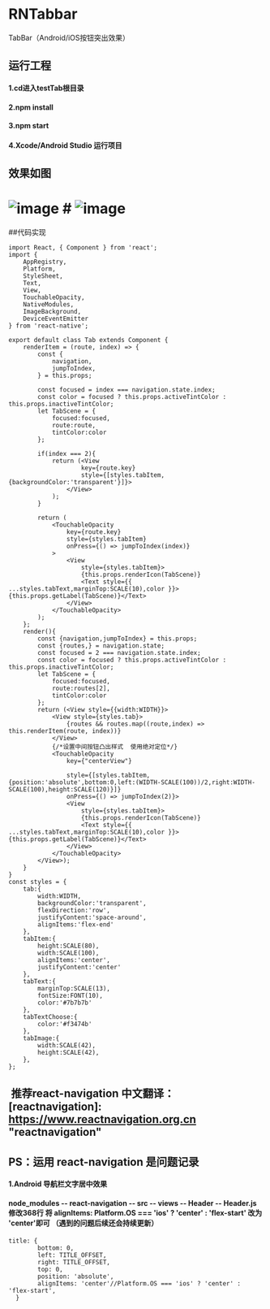 # RNTabbar
TabBar（Android/iOS按钮突出效果）

## 运行工程 
#### 1.cd进入testTab根目录
#### 2.npm install
#### 3.npm start
#### 4.Xcode/Android Studio 运行项目

## 效果如图
# ![image](https://github.com/zhangyanlf/RNTabbar/blob/master/testTab/Class/image/iOS效果图.png) # ![image](https://github.com/zhangyanlf/RNTabbar/blob/master/testTab/Class/image/安卓效果图.png)


##代码实现
``` React-Native
import React, { Component } from 'react';
import {
    AppRegistry,
    Platform,
    StyleSheet,
    Text,
    View,
    TouchableOpacity,
    NativeModules,
    ImageBackground,
    DeviceEventEmitter
} from 'react-native';

export default class Tab extends Component {
    renderItem = (route, index) => {
        const {
            navigation,
            jumpToIndex,
        } = this.props;

        const focused = index === navigation.state.index;
        const color = focused ? this.props.activeTintColor : this.props.inactiveTintColor;
        let TabScene = {
            focused:focused,
            route:route,
            tintColor:color
        };

        if(index === 2){
            return (<View
                    key={route.key}
                    style={[styles.tabItem,{backgroundColor:'transparent'}]}>
                </View>
            );
        }

        return (
            <TouchableOpacity
                key={route.key}
                style={styles.tabItem}
                onPress={() => jumpToIndex(index)}
            >
                <View
                    style={styles.tabItem}>
                    {this.props.renderIcon(TabScene)}
                    <Text style={{ ...styles.tabText,marginTop:SCALE(10),color }}>{this.props.getLabel(TabScene)}</Text>
                </View>
            </TouchableOpacity>
        );
    };
    render(){
        const {navigation,jumpToIndex} = this.props;
        const {routes,} = navigation.state;
        const focused = 2 === navigation.state.index;
        const color = focused ? this.props.activeTintColor : this.props.inactiveTintColor;
        let TabScene = {
            focused:focused,
            route:routes[2],
            tintColor:color
        };
        return (<View style={{width:WIDTH}}>
            <View style={styles.tab}>
                {routes && routes.map((route,index) => this.renderItem(route, index))}
            </View>
            {/*设置中间按钮凸出样式  使用绝对定位*/}
            <TouchableOpacity
                key={"centerView"}

                style={[styles.tabItem,{position:'absolute',bottom:0,left:(WIDTH-SCALE(100))/2,right:WIDTH-SCALE(100),height:SCALE(120)}]}
                onPress={() => jumpToIndex(2)}>
                <View
                    style={styles.tabItem}>
                    {this.props.renderIcon(TabScene)}
                    <Text style={{ ...styles.tabText,marginTop:SCALE(10),color }}>{this.props.getLabel(TabScene)}</Text>
                </View>
            </TouchableOpacity>
        </View>);
    }
}
const styles = {
    tab:{
        width:WIDTH,
        backgroundColor:'transparent',
        flexDirection:'row',
        justifyContent:'space-around',
        alignItems:'flex-end'
    },
    tabItem:{
        height:SCALE(80),
        width:SCALE(100),
        alignItems:'center',
        justifyContent:'center'
    },
    tabText:{
        marginTop:SCALE(13),
        fontSize:FONT(10),
        color:'#7b7b7b'
    },
    tabTextChoose:{
        color:'#f3474b'
    },
    tabImage:{
        width:SCALE(42),
        height:SCALE(42),
    },
};

```

##  推荐react-navigation 中文翻译：  [reactnavigation]: https://www.reactnavigation.org.cn       "reactnavigation"
## PS：运用 react-navigation 是问题记录

#### 1.Android 导航栏文字居中效果
#### node_modules -- react-navigation -- src -- views -- Header -- Header.js 修改368行 将  alignItems: Platform.OS === 'ios' ? 'center' : 'flex-start' 改为 'center'即可 （遇到的问题后续还会持续更新）
```
title: {
        bottom: 0,
        left: TITLE_OFFSET,
        right: TITLE_OFFSET,
        top: 0,
        position: 'absolute',
        alignItems: 'center'//Platform.OS === 'ios' ? 'center' : 'flex-start',
  }
```

